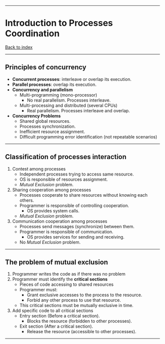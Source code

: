 
---
# Introduction to Processes Coordination

[Back to index](../index.md)

---
## Principles of concurrency

- **Concurrent processes**: interleave or overlap its execution.
- **Parallel processes**: overlap its execution.
- **Concurrency and parallelism**
	- Multi-programming (mono-processor)
		- No real parallelism. Processes interleave.
	- Multi-processing and distributed (several CPUs)
		- Real parallelism. Processes interleave and overlap.
- **Concurrency Problems**
	- Shared global resources.
	- Processes synchronization.
	- Inefficient resource assignment.
	- Difficult programming error identification (not repeatable scenarios)

---
## Classification of processes interaction

1. Contest among processes
	- Independent processes trying to access same resource.
	- OS is responsible of resources assignment.
	- *Mutual Exclusion* problem.
2. Sharing cooperation among processes
	- Processes cooperate to share resources without knowing each others.
	- Programmer is responsible of controlling cooperation.
		- OS provides system calls.
	- *Mutual Exclusion* problem.
3. Communication cooperation among processes
	- Processes send messages (synchronize) between them.
	- Programmer is responsible of communication.
		- OS provides services for sending and receiving.
	- No *Mutual Exclusion* problem.

---
## The problem of mutual exclusion

1. Programmer writes the code as if there was no problem
2. Programmer must identify the **critical sections**
	- Pieces of code accessing to shared resources
	- Programmer must:
		- Grant exclusive accesses to the process to the resource.
		- Forbid any other process to use that resource.
	- This critical sections must be mutually exclusive in time.
3. Add specific code to all critical sections
	- Entry section (Before a critical section).
		- Blocks the resource (forbidden to other processes).
	- Exit section (After a critical section).
		- Release the resource (accessible to other processes).

---